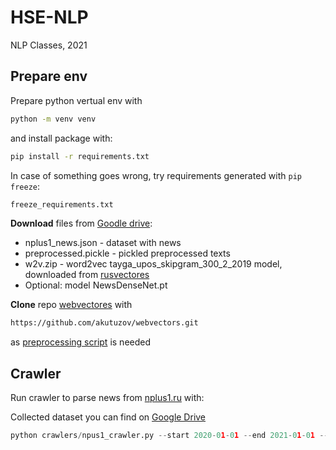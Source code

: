 # HSE-NLP

NLP Classes, 2021

## Prepare env

Prepare python vertual env with

```bash
python -m venv venv
```

 and install package with:

```bash
pip install -r requirements.txt
```

In case of something goes wrong, try requirements generated with `pip freeze`:

```bash
freeze_requirements.txt
```

**Download** files from [Goodle drive](https://drive.google.com/drive/folders/12iT4ppXizT4V5bVhgHyAe3NFT1jFCfNR?usp=sharing):

* nplus1_news.json - dataset with news
* preprocessed.pickle - pickled preprocessed texts
* w2v.zip - word2vec  tayga_upos_skipgram_300_2_2019 model, downloaded from [rusvectores](https://rusvectores.org/ru/models)
* Optional: model NewsDenseNet.pt

**Clone** repo [webvectores](https://github.com/akutuzov/webvectors) with

```bash
https://github.com/akutuzov/webvectors.git
```

as [preprocessing script](https://github.com/akutuzov/webvectors/blob/master/preprocessing/rus_preprocessing_udpipe.py) is needed
## Crawler

Run crawler to parse news from [nplus1.ru](https://nplus1.ru) with:

Collected dataset you can find on [Google Drive](https://drive.google.com/drive/u/0/folders/12iT4ppXizT4V5bVhgHyAe3NFT1jFCfNR)

```python
python crawlers/npus1_crawler.py --start 2020-01-01 --end 2021-01-01 --output news.json
```
